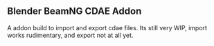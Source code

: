 ## Blender BeamNG CDAE Addon

A addon build to import and export cdae files.
Its still very WIP, import works rudimentary, and export not at all yet.